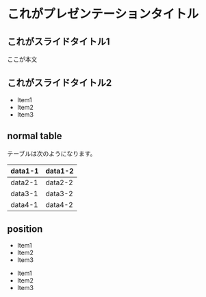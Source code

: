 <!-- ppt parm pptxSettings clear.ppt.js -->


# これがプレゼンテーションタイトル

## これがスライドタイトル1

ここが本文

## これがスライドタイトル2

* Item1
* Item2
* Item3

## normal table

テーブルは次のようになります。

<!-- pptx position 10,40,80,40 -->

| data1-1 | data1-2                 |
| ------- | ----------------------- |
| data2-1 | data2-2                 |
| data3-1 | data3-2                 |
| data4-1 | data4-2                 |


## position

<!-- pptx position 10,20,90,30 -->

* Item1
* Item2
* Item3

<!-- pptx position 10,60,90,30 -->

* Item1
* Item2
* Item3